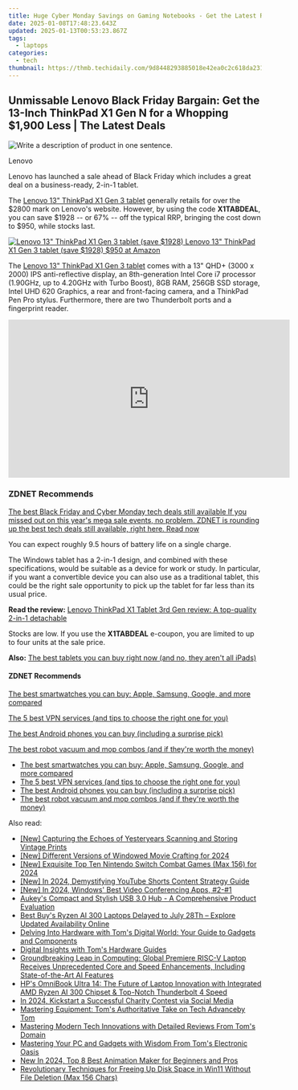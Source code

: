```yaml
---
title: Huge Cyber Monday Savings on Gaming Notebooks - Get the Latest Razer Blade 14 for Over $900 Less! Find Deals Now
date: 2025-01-08T17:48:23.643Z
updated: 2025-01-13T00:53:23.867Z
tags:
  - laptops
categories:
  - tech
thumbnail: https://thmb.techidaily.com/9d8448293885018e42ea0c2c618da231bf75f85bd2fb228b8b71882f24dcc32a.jpg
---
```


## Unmissable Lenovo Black Friday Bargain: Get the 13-Inch ThinkPad X1 Gen N for a Whopping $1,900 Less | The Latest Deals

![Write a description of product in one sentence.](https://www.zdnet.com/a/img/resize/7f86bfc04ab19e7e261790544c3ec581022bdef6/2022/11/09/e828cd95-2651-402e-a59e-ff108b7b0fff/225.jpg?auto=webp&width=1280)

Lenovo

Lenovo has launched a sale ahead of Black Friday which includes a great deal on a business-ready, 2-in-1 tablet.

The [Lenovo 13" ThinkPad X1 Gen 3 tablet](https://buy.geni.us/Proxy.ashx?TSID=368250&GR%5FURL=https%3A%2F%2Fwww.amazon.com%2FLenovo-ThinkPad-Tablet-3rd-Gen%2Fdp%2FB07CYYY71S%3Ftag%3Dzd-buy-button-20%26ascsubtag%3D%5F%5FCOM%5FCLICK%5FID%5F%5F%7C9f308fd8-a974-4980-a54f-86897d3a7197%7Cdtp&dtb=1) generally retails for over the $2800 mark on Lenovo's website. However, by using the code **X1TABDEAL**, you can save $1928 -- or 67% -- off the typical RRP, bringing the cost down to $950, while stocks last.

[![Lenovo 13" ThinkPad X1 Gen 3 tablet (save $1928)](https://www.zdnet.com/a/img/resize/d15dba8be58eb90e22be5f870ce8f9f31263b046/2022/11/09/bcba1ad3-bb8d-42a7-aea1-ffcbaba348e8/224.jpg?auto=webp&fit=crop&height=172.5&width=294) Lenovo 13" ThinkPad X1 Gen 3 tablet (save $1928) $950 at Amazon](https://buy.geni.us/Proxy.ashx?TSID=368250&GR%5FURL=https%3A%2F%2Fwww.amazon.com%2FLenovo-ThinkPad-Tablet-3rd-Gen%2Fdp%2FB07CYYY71S%3Ftag%3Dzd-buy-button-20%26ascsubtag%3D%5F%5FCOM%5FCLICK%5FID%5F%5F%7C9f308fd8-a974-4980-a54f-86897d3a7197%7Cdtp&dtb=1)

The [Lenovo 13" ThinkPad X1 Gen 3 tablet](https://buy.geni.us/Proxy.ashx?TSID=368250&GR%5FURL=https%3A%2F%2Fwww.amazon.com%2FLenovo-ThinkPad-Tablet-3rd-Gen%2Fdp%2FB07CYYY71S%3Ftag%3Dzd-buy-button-20%26ascsubtag%3D%5F%5FCOM%5FCLICK%5FID%5F%5F%7C9f308fd8-a974-4980-a54f-86897d3a7197%7Cdtp&dtb=1) comes with a 13" QHD+ (3000 x 2000) IPS anti-reflective display, an 8th-generation Intel Core i7 processor (1.90GHz, up to 4.20GHz with Turbo Boost), 8GB RAM, 256GB SSD storage, Intel UHD 620 Graphics, a rear and front-facing camera, and a ThinkPad Pen Pro stylus. Furthermore, there are two Thunderbolt ports and a fingerprint reader.

<!-- affiliate ads begin -->
<iframe width="560" height="315" src="https://www.youtube.com/embed/hHPljBHrvkA?si=HwdfDM9rlbABSIrx" title="YouTube video player" frameborder="0" allow="accelerometer; autoplay; clipboard-write; encrypted-media; gyroscope; picture-in-picture; web-share" referrerpolicy="strict-origin-when-cross-origin" allowfullscreen></iframe>
<!-- affiliate ads end -->

### **ZDNET** Recommends

[The best Black Friday and Cyber Monday tech deals still available If you missed out on this year's mega sale events, no problem. ZDNET is rounding up the best tech deals still available, right here.  Read now](https://www.zdnet.com/collection/cyber-monday/)

You can expect roughly 9.5 hours of battery life on a single charge.

The Windows tablet has a 2-in-1 design, and combined with these specifications, would be suitable as a device for work or study. In particular, if you want a convertible device you can also use as a traditional tablet, this could be the right sale opportunity to pick up the tablet for far less than its usual price. 

**Read the review:** [Lenovo ThinkPad X1 Tablet 3rd Gen review: A top-quality 2-in-1 detachable](https://www.zdnet.com/product/lenovo-thinkpad-x1-tablet-2018/)

Stocks are low. If you use the **X1TABDEAL** e-coupon, you are limited to up to four units at the sale price.

**Also:** [The best tablets you can buy right now (and no, they aren't all iPads)](https://www.zdnet.com/article/best-tablet/)

#### **ZDNET** Recommends

[The best smartwatches you can buy: Apple, Samsung, Google, and more compared](https://www.zdnet.com/article/best-smartwatch/ "The best smartwatches you can buy: Apple, Samsung, Google, and more compared")

[The 5 best VPN services (and tips to choose the right one for you)](https://www.zdnet.com/article/best-vpn/ "The 5 best VPN services (and tips to choose the right one for you)")

[The best Android phones you can buy (including a surprise pick)](https://www.zdnet.com/article/best-android-phone/ "The best Android phones you can buy (including a surprise pick)")

[The best robot vacuum and mop combos (and if they're worth the money)](https://www.zdnet.com/article/best-robot-vacuum-mop/ "The best robot vacuum and mop combos (and if they're worth the money)")

* [The best smartwatches you can buy: Apple, Samsung, Google, and more compared](https://www.zdnet.com/article/best-smartwatch/ "The best smartwatches you can buy: Apple, Samsung, Google, and more compared")
* [The 5 best VPN services (and tips to choose the right one for you)](https://www.zdnet.com/article/best-vpn/ "The 5 best VPN services (and tips to choose the right one for you)")
* [The best Android phones you can buy (including a surprise pick)](https://www.zdnet.com/article/best-android-phone/ "The best Android phones you can buy (including a surprise pick)")
* [The best robot vacuum and mop combos (and if they're worth the money)](https://www.zdnet.com/article/best-robot-vacuum-mop/ "The best robot vacuum and mop combos (and if they're worth the money)")

<ins class="adsbygoogle"
     style="display:block"
     data-ad-format="autorelaxed"
     data-ad-client="ca-pub-7571918770474297"
     data-ad-slot="1223367746"></ins>

<ins class="adsbygoogle"
     style="display:block"
     data-ad-client="ca-pub-7571918770474297"
     data-ad-slot="8358498916"
     data-ad-format="auto"
     data-full-width-responsive="true"></ins>

<span class="atpl-alsoreadstyle">Also read:</span>
<div><ul>
<li><a href="https://extra-hints.techidaily.com/new-capturing-the-echoes-of-yesteryears-scanning-and-storing-vintage-prints/"><u>[New] Capturing the Echoes of Yesteryears Scanning and Storing Vintage Prints</u></a></li>
<li><a href="https://fox-info.techidaily.com/new-different-versions-of-windowed-movie-crafting-for-2024/"><u>[New] Different Versions of Windowed Movie Crafting for 2024</u></a></li>
<li><a href="https://screen-recording.techidaily.com/new-exquisite-top-ten-nintendo-switch-combat-games-max-156-for-2024/"><u>[New] Exquisite Top Ten Nintendo Switch Combat Games (Max 156) for 2024</u></a></li>
<li><a href="https://youtube-zero.techidaily.com/n-2024-demystifying-youtube-shorts-content-strategy-guide/"><u>[New] In 2024, Demystifying YouTube Shorts Content Strategy Guide</u></a></li>
<li><a href="https://desktop-recording.techidaily.com/new-in-2024-windows-best-video-conferencing-apps-2-1/"><u>[New] In 2024, Windows' Best Video Conferencing Apps, #2-#1</u></a></li>
<li><a href="https://buynow-info.techidaily.com/aukeys-compact-and-stylish-usb-30-hub-a-comprehensive-product-evaluation/"><u>Aukey's Compact and Stylish USB 3.0 Hub - A Comprehensive Product Evaluation</u></a></li>
<li><a href="https://hardware-reviews.techidaily.com/best-buys-ryzen-ai-300-laptops-delayed-to-july-28th-explore-updated-availability-online/"><u>Best Buy's Ryzen AI 300 Laptops Delayed to July 28Th – Explore Updated Availability Online</u></a></li>
<li><a href="https://hardware-reviews.techidaily.com/delving-into-hardware-with-toms-digital-world-your-guide-to-gadgets-and-components/"><u>Delving Into Hardware with Tom's Digital World: Your Guide to Gadgets and Components</u></a></li>
<li><a href="https://hardware-reviews.techidaily.com/digital-insights-with-toms-hardware-guides/"><u>Digital Insights with Tom's Hardware Guides</u></a></li>
<li><a href="https://hardware-reviews.techidaily.com/groundbreaking-leap-in-computing-global-premiere-risc-v-laptop-receives-unprecedented-core-and-speed-enhancements-including-state-of-the-art-ai-features/"><u>Groundbreaking Leap in Computing: Global Premiere RISC-V Laptop Receives Unprecedented Core and Speed Enhancements, Including State-of-the-Art AI Features</u></a></li>
<li><a href="https://hardware-reviews.techidaily.com/hps-omnibook-ultra-14-the-future-of-laptop-innovation-with-integrated-amd-ryzen-ai-300-chipset-and-top-notch-thunderbolt-4-speed/"><u>HP's OmniBook Ultra 14: The Future of Laptop Innovation with Integrated AMD Ryzen AI 300 Chipset & Top-Notch Thunderbolt 4 Speed</u></a></li>
<li><a href="https://some-guidance.techidaily.com/in-2024-kickstart-a-successful-charity-contest-via-social-media/"><u>In 2024, Kickstart a Successful Charity Contest via Social Media</u></a></li>
<li><a href="https://hardware-reviews.techidaily.com/mastering-equipment-toms-authoritative-take-on-tech-advanceby-tom/"><u>Mastering Equipment: Tom's Authoritative Take on Tech Advanceby Tom</u></a></li>
<li><a href="https://hardware-reviews.techidaily.com/mastering-modern-tech-innovations-with-detailed-reviews-from-toms-domain/"><u>Mastering Modern Tech Innovations with Detailed Reviews From Tom's Domain</u></a></li>
<li><a href="https://hardware-reviews.techidaily.com/mastering-your-pc-and-gadgets-with-wisdom-from-toms-electronic-oasis/"><u>Mastering Your PC and Gadgets with Wisdom From Tom's Electronic Oasis</u></a></li>
<li><a href="https://ai-video-tools.techidaily.com/new-in-2024-top-8-best-animation-maker-for-beginners-and-pros/"><u>New In 2024, Top 8 Best Animation Maker for Beginners and Pros</u></a></li>
<li><a href="https://win11-tips.techidaily.com/revolutionary-techniques-for-freeing-up-disk-space-in-win11-without-file-deletion-max-156-chars/"><u>Revolutionary Techniques for Freeing Up Disk Space in Win11 Without File Deletion (Max 156 Chars)</u></a></li>
</ul></div>

